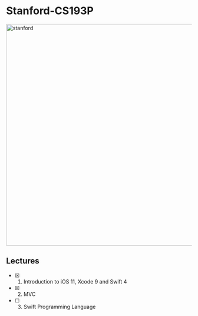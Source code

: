 # Stanford-CS193P

<img width="600" alt="stanford" src="https://user-images.githubusercontent.com/42544598/156854172-236fda65-3930-49c4-82d6-c232430923c5.png">

## Lectures
- [x] 1. Introduction to iOS 11, Xcode 9 and Swift 4
- [x] 2. MVC
- [ ] 3. Swift Programming Language 
